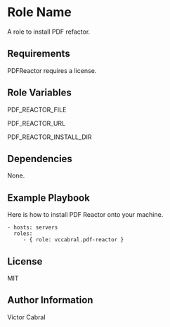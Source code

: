 Role Name
=========

A role to install PDF refactor.

Requirements
------------

PDFReactor requires a license.

Role Variables
--------------

PDF_REACTOR_FILE

PDF_REACTOR_URL

PDF_REACTOR_INSTALL_DIR

Dependencies
------------

None.

Example Playbook
----------------

Here is how to install PDF Reactor onto your machine.

    - hosts: servers
      roles:
         - { role: vccabral.pdf-reactor }

License
-------

MIT

Author Information
------------------

Victor Cabral
